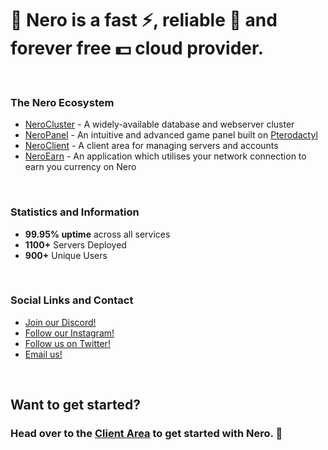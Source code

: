 # 👋 Nero is a fast ⚡, reliable 🔁 and forever free 💵 cloud provider.

<br/>

### The Nero Ecosystem
- [NeroCluster](https://cluster.neronodes.net) - A widely-available database and webserver cluster
- [NeroPanel](https://panel.neronodes.net) - An intuitive and advanced game panel built on [Pterodactyl](https://pterodactyl.io)
- [NeroClient](https://client.neronodes.net) - A client area for managing servers and accounts
- [NeroEarn](https://neronodes.app) - An application which utilises your network connection to earn you currency on Nero

<br/>

### Statistics and Information
- <strong>99.95% uptime</strong> across all services
- <strong>1100+</strong> Servers Deployed
- <strong>900+</strong> Unique Users

<br/>

### Social Links and Contact
- [Join our Discord!](https://neronodes.net/discord)
- [Follow our Instagram!](https://neronodes.net/instagram)
- [Follow us on Twitter!](https://neronodes.net/twitter)
- [Email us!](mailto:support@neronodes.net)

<br/>

## Want to get started?
### Head over to the [Client Area](https://client.neronodes.net) to get started with Nero. 🚀

